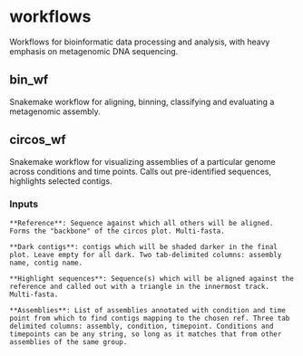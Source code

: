 # workflows
Workflows for bioinformatic data processing and analysis, with heavy emphasis on metagenomic DNA sequencing.

## bin_wf

Snakemake workflow for aligning, binning, classifying and evaluating a
metagenomic assembly.

## circos_wf
Snakemake workflow for visualizing assemblies of a particular genome across conditions and time points.  Calls out pre-identified sequences, highlights selected contigs.

### Inputs

	**Reference**: Sequence against which all others will be aligned. Forms the "backbone" of the circos plot. Multi-fasta.

	**Dark contigs**: contigs which will be shaded darker in the final plot. Leave empty for all dark. Two tab-delimited columns: assembly name, contig name.

	**Highlight sequences**: Sequence(s) which will be aligned against the reference and called out with a triangle in the innermost track. Multi-fasta.

	**Assemblies**: List of assemblies annotated with condition and time point from which to find contigs mapping to the chosen ref. Three tab delimited columns: assembly, condition, timepoint. Conditions and timepoints can be any string, so long as it matches that from other assemblies of the same group.


